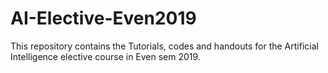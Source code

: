 # AI-Elective-Even2019
This repository contains the Tutorials, codes and handouts for the Artificial Intelligence elective course in Even sem 2019.
